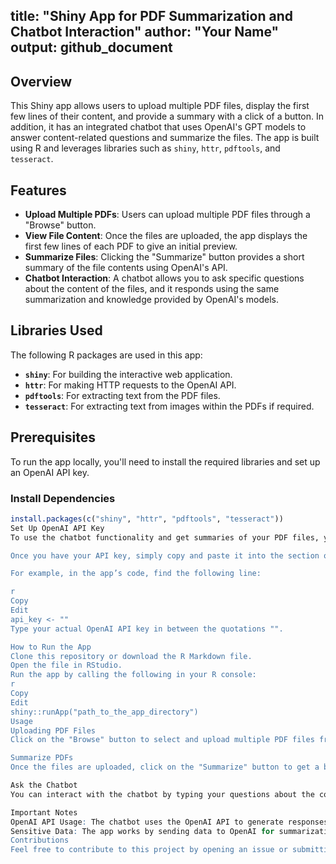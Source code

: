 title: "Shiny App for PDF Summarization and Chatbot Interaction"
author: "Your Name"
output: github_document
---

## Overview

This Shiny app allows users to upload multiple PDF files, display the first few lines of their content, and provide a summary with a click of a button. In addition, it has an integrated chatbot that uses OpenAI's GPT models to answer content-related questions and summarize the files. The app is built using R and leverages libraries such as `shiny`, `httr`, `pdftools`, and `tesseract`.

## Features

- **Upload Multiple PDFs**: Users can upload multiple PDF files through a "Browse" button.
- **View File Content**: Once the files are uploaded, the app displays the first few lines of each PDF to give an initial preview.
- **Summarize Files**: Clicking the "Summarize" button provides a short summary of the file contents using OpenAI's API.
- **Chatbot Interaction**: A chatbot allows you to ask specific questions about the content of the files, and it responds using the same summarization and knowledge provided by OpenAI's models.

## Libraries Used

The following R packages are used in this app:

- **`shiny`**: For building the interactive web application.
- **`httr`**: For making HTTP requests to the OpenAI API.
- **`pdftools`**: For extracting text from the PDF files.
- **`tesseract`**: For extracting text from images within the PDFs if required.

## Prerequisites

To run the app locally, you'll need to install the required libraries and set up an OpenAI API key.

### Install Dependencies

```r
install.packages(c("shiny", "httr", "pdftools", "tesseract"))
Set Up OpenAI API Key
To use the chatbot functionality and get summaries of your PDF files, you'll need an OpenAI API key. You can obtain one by creating an account on the OpenAI platform.

Once you have your API key, simply copy and paste it into the section of the code where it says paste your api key here. There is no need to set it as an environment variable manually.

For example, in the app’s code, find the following line:

r
Copy
Edit
api_key <- ""
Type your actual OpenAI API key in between the quotations "".

How to Run the App
Clone this repository or download the R Markdown file.
Open the file in RStudio.
Run the app by calling the following in your R console:
r
Copy
Edit
shiny::runApp("path_to_the_app_directory")
Usage
Uploading PDF Files
Click on the "Browse" button to select and upload multiple PDF files from your computer. The app will display the first few lines of each PDF so you can get a quick preview.

Summarize PDFs
Once the files are uploaded, click on the "Summarize" button to get a brief summary of the file contents. The app uses OpenAI's GPT models to provide this summary.

Ask the Chatbot
You can interact with the chatbot by typing your questions about the content of the uploaded files in the text box provided. The chatbot will respond based on the file contents and the summary generated earlier.

Important Notes
OpenAI API Usage: The chatbot uses the OpenAI API to generate responses. By interacting with the chatbot, you are submitting data to OpenAI’s servers. Please be mindful of any sensitive or private information you share through the chatbot.
Sensitive Data: The app works by sending data to OpenAI for summarization and answering questions. Be cautious not to upload or share sensitive, confidential, or personal information in the PDFs you upload, as this data may be processed by OpenAI's servers, which are public.
Contributions
Feel free to contribute to this project by opening an issue or submitting a pull request. Suggestions and improvements are welcome!
